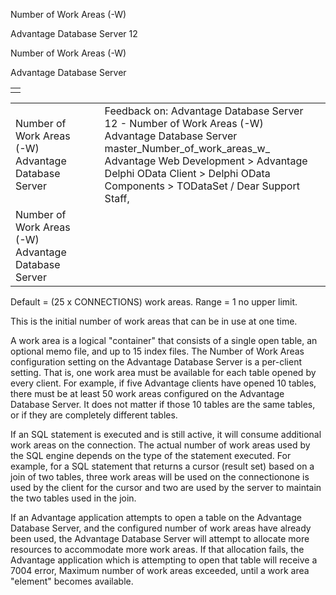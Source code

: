 Number of Work Areas (-W)




Advantage Database Server 12  

Number of Work Areas (-W)

Advantage Database Server

|  |
| --- |
|  |

|  |  |  |  |  |
| --- | --- | --- | --- | --- |
| Number of Work Areas (-W)  Advantage Database Server |  |  | Feedback on: Advantage Database Server 12 - Number of Work Areas (-W) Advantage Database Server master\_Number\_of\_work\_areas\_w\_ Advantage Web Development > Advantage Delphi OData Client > Delphi OData Components > TODataSet / Dear Support Staff, |  |
| Number of Work Areas (-W)  Advantage Database Server |  |  |  |  |

Default = (25 x CONNECTIONS) work areas. Range = 1 no upper limit.

This is the initial number of work areas that can be in use at one time.

A work area is a logical "container" that consists of a single open table, an optional memo file, and up to 15 index files. The Number of Work Areas configuration setting on the Advantage Database Server is a per-client setting. That is, one work area must be available for each table opened by every client. For example, if five Advantage clients have opened 10 tables, there must be at least 50 work areas configured on the Advantage Database Server. It does not matter if those 10 tables are the same tables, or if they are completely different tables.

If an SQL statement is executed and is still active, it will consume additional work areas on the connection. The actual number of work areas used by the SQL engine depends on the type of the statement executed. For example, for a SQL statement that returns a cursor (result set) based on a join of two tables, three work areas will be used on the connectionone is used by the client for the cursor and two are used by the server to maintain the two tables used in the join.

If an Advantage application attempts to open a table on the Advantage Database Server, and the configured number of work areas have already been used, the Advantage Database Server will attempt to allocate more resources to accommodate more work areas. If that allocation fails, the Advantage application which is attempting to open that table will receive a 7004 error, Maximum number of work areas exceeded, until a work area "element" becomes available.